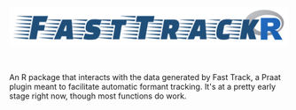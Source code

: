 <p align="center">
<img src="https://raw.githubusercontent.com/santiagobarreda/vowelhost/main/FTR-wiki/fasttrackr.png?raw=true" width=630>
</p>   
&nbsp;

An R package that interacts with the data generated by Fast Track, a Praat plugin meant to facilitate automatic formant tracking. It's at a pretty early stage right now, though most functions do work.
